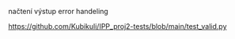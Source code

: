 načtení
výstup
error handeling

https://github.com/Kubikuli/IPP_proj2-tests/blob/main/test_valid.py
